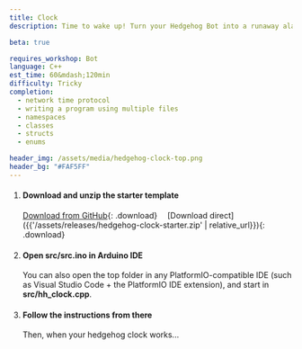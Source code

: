 ```yaml
---
title: Clock
description: Time to wake up! Turn your Hedgehog Bot into a runaway alarm clock and learn some more about how your Hedgehog Bot works.

beta: true

requires_workshop: Bot
language: C++
est_time: 60&mdash;120min
difficulty: Tricky
completion: 
  - network time protocol
  - writing a program using multiple files
  - namespaces
  - classes
  - structs
  - enums

header_img: /assets/media/hedgehog-clock-top.png
header_bg: "#FAF5FF"
---
```


1.  #### Download and unzip the starter template
    [Download from GitHub](https://github.com/jda0/hedgehog-clock/releases/latest){: .download}
    &emsp;[Download direct]({{'/assets/releases/hedgehog-clock-starter.zip' | relative_url}}){: .download}

2.  #### Open **src/src.ino** in Arduino IDE
    You can also open the top folder in any PlatformIO-compatible IDE (such as 
    Visual Studio Code + the PlatformIO IDE extension), and start in 
    **src/hh_clock.cpp**.

3.  #### Follow the instructions from there
    Then, when your hedgehog clock works...
